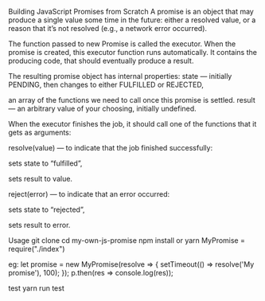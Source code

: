Building JavaScript Promises from Scratch
A promise is an object that may produce a single value some time in the future: either a resolved value, or a reason that it’s not resolved (e.g., a network error occurred).

The function passed to new Promise is called the executor. When the promise is created, this executor function runs automatically. It contains the producing code, that should eventually produce a result.

The resulting promise object has internal properties:
state — initially PENDING, then changes to either FULFILLED or REJECTED,

an array of the functions we need to call once this promise is settled.
result — an arbitrary value of your choosing, initially undefined.

When the executor finishes the job, it should call one of the functions that it gets as arguments:

resolve(value) — to indicate that the job finished successfully:

sets state to “fulfilled”,

sets result to value.

reject(error) — to indicate that an error occurred:

sets state to “rejected”,

sets result to error.

Usage
git clone <url>
cd my-own-js-promise
npm install or yarn
MyPromise = require("./index")

eg:
let promise = new MyPromise(resolve => { setTimeout(() => resolve('My promise'), 100); }); p.then(res => console.log(res));

test
yarn run test
